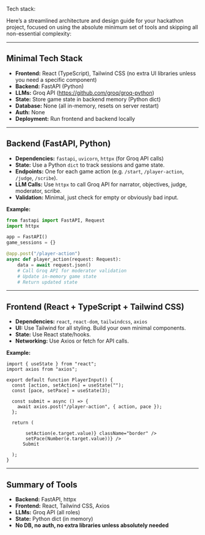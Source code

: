 Tech stack:

Here’s a streamlined architecture and design guide for your hackathon project, focused on using the absolute minimum set of tools and skipping all non-essential complexity:

---

## Minimal Tech Stack

- **Frontend:** React (TypeScript), Tailwind CSS (no extra UI libraries unless you need a specific component)
- **Backend:** FastAPI (Python)
- **LLMs:** Groq API (https://github.com/groq/groq-python)
- **State:** Store game state in backend memory (Python dict)
- **Database:** None (all in-memory, resets on server restart)
- **Auth:** None
- **Deployment:** Run frontend and backend locally 

---

## Backend (FastAPI, Python)

- **Dependencies:** `fastapi`, `uvicorn`, `httpx` (for Groq API calls)
- **State:** Use a Python `dict` to track sessions and game state.
- **Endpoints:** One for each game action (e.g. `/start`, `/player-action`, `/judge`, `/scribe`).
- **LLM Calls:** Use `httpx` to call Groq API for narrator, objectives, judge, moderator, scribe.
- **Validation:** Minimal, just check for empty or obviously bad input.

**Example:**
```python
from fastapi import FastAPI, Request
import httpx

app = FastAPI()
game_sessions = {}

@app.post("/player-action")
async def player_action(request: Request):
    data = await request.json()
    # Call Groq API for moderator validation
    # Update in-memory game state
    # Return updated state
```

---

## Frontend (React + TypeScript + Tailwind CSS)

- **Dependencies:** `react`, `react-dom`, `tailwindcss`, `axios`
- **UI:** Use Tailwind for all styling. Build your own minimal components.
- **State:** Use React state/hooks.
- **Networking:** Use Axios or fetch for API calls.

**Example:**
```tsx
import { useState } from "react";
import axios from "axios";

export default function PlayerInput() {
  const [action, setAction] = useState("");
  const [pace, setPace] = useState(3);

  const submit = async () => {
    await axios.post("/player-action", { action, pace });
  };

  return (
    
       setAction(e.target.value)} className="border" />
       setPace(Number(e.target.value))} />
      Submit
    
  );
}
```
---

## Summary of Tools

- **Backend:** FastAPI, httpx
- **Frontend:** React, Tailwind CSS, Axios
- **LLMs:** Groq API (all roles)
- **State:** Python dict (in memory)
- **No DB, no auth, no extra libraries unless absolutely needed**
